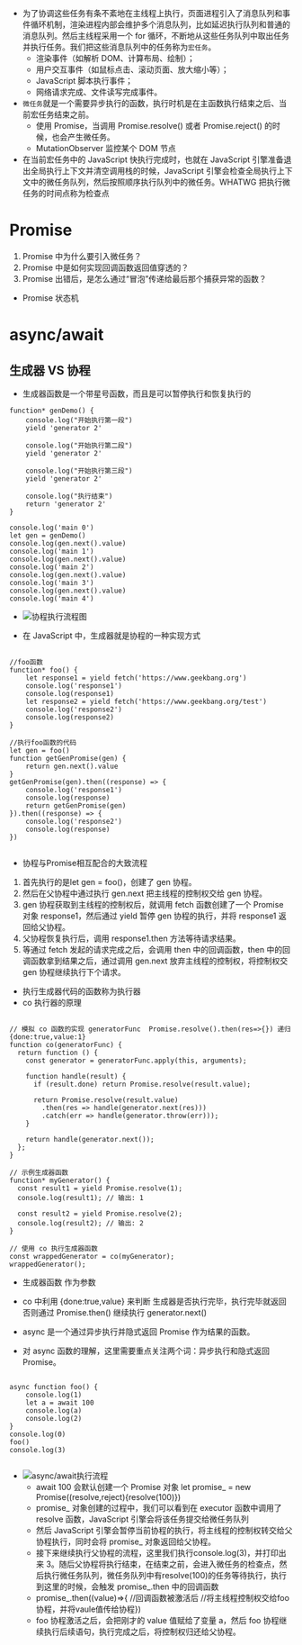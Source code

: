 * 为了协调这些任务有条不紊地在主线程上执行，页面进程引入了消息队列和事件循环机制，渲染进程内部会维护多个消息队列，比如延迟执行队列和普通的消息队列。然后主线程采用一个 for 循环，不断地从这些任务队列中取出任务并执行任务。我们把这些消息队列中的任务称为`宏任务`。
    - 渲染事件（如解析 DOM、计算布局、绘制）；
    - 用户交互事件（如鼠标点击、滚动页面、放大缩小等）；
    - JavaScript 脚本执行事件；
    - 网络请求完成、文件读写完成事件。
* `微任务`就是一个需要异步执行的函数，执行时机是在主函数执行结束之后、当前宏任务结束之前。
    - 使用 Promise，当调用 Promise.resolve() 或者 Promise.reject() 的时候，也会产生微任务。
    - MutationObserver 监控某个 DOM 节点
* 在当前宏任务中的 JavaScript 快执行完成时，也就在 JavaScript 引擎准备退出全局执行上下文并清空调用栈的时候，JavaScript 引擎会检查全局执行上下文中的微任务队列，然后按照顺序执行队列中的微任务。WHATWG 把执行微任务的时间点称为检查点


# Promise
1. Promise 中为什么要引入微任务？
2. Promise 中是如何实现回调函数返回值穿透的？
3. Promise 出错后，是怎么通过“冒泡”传递给最后那个捕获异常的函数？

* Promise 状态机



# async/await


## 生成器 VS  协程
* 生成器函数是一个带星号函数，而且是可以暂停执行和恢复执行的

```
function* genDemo() {
    console.log("开始执行第一段")
    yield 'generator 2'

    console.log("开始执行第二段")
    yield 'generator 2'

    console.log("开始执行第三段")
    yield 'generator 2'

    console.log("执行结束")
    return 'generator 2'
}

console.log('main 0')
let gen = genDemo()
console.log(gen.next().value)
console.log('main 1')
console.log(gen.next().value)
console.log('main 2')
console.log(gen.next().value)
console.log('main 3')
console.log(gen.next().value)
console.log('main 4')

```
* ![协程执行流程图](https://static001.geekbang.org/resource/image/5e/37/5ef98bd693bcd5645e83418b0856e437.png?wh=1142*497)

* 在 JavaScript 中，生成器就是协程的一种实现方式


```

//foo函数
function* foo() {
    let response1 = yield fetch('https://www.geekbang.org')
    console.log('response1')
    console.log(response1)
    let response2 = yield fetch('https://www.geekbang.org/test')
    console.log('response2')
    console.log(response2)
}

//执行foo函数的代码
let gen = foo()
function getGenPromise(gen) {
    return gen.next().value
}
getGenPromise(gen).then((response) => {
    console.log('response1')
    console.log(response)
    return getGenPromise(gen)
}).then((response) => {
    console.log('response2')
    console.log(response)
})


```
* 协程与Promise相互配合的大致流程
1. 首先执行的是let gen = foo()，创建了 gen 协程。
2. 然后在父协程中通过执行 gen.next 把主线程的控制权交给 gen 协程。
3. gen 协程获取到主线程的控制权后，就调用 fetch 函数创建了一个 Promise 对象 response1，然后通过 yield 暂停 gen 协程的执行，并将 response1 返回给父协程。
4. 父协程恢复执行后，调用 response1.then 方法等待请求结果。
5. 等通过 fetch 发起的请求完成之后，会调用 then 中的回调函数，then 中的回调函数拿到结果之后，通过调用 gen.next 放弃主线程的控制权，将控制权交 gen 协程继续执行下个请求。



* 执行生成器代码的函数称为执行器
* co 执行器的原理

```

// 模拟 co 函数的实现 generatorFunc  Promise.resolve().then(res=>{}) 递归  {done:true,value:1}
function co(generatorFunc) {
  return function () {
    const generator = generatorFunc.apply(this, arguments);

    function handle(result) {
      if (result.done) return Promise.resolve(result.value);

      return Promise.resolve(result.value)
        .then(res => handle(generator.next(res)))
        .catch(err => handle(generator.throw(err)));
    }

    return handle(generator.next());
  };
}

// 示例生成器函数
function* myGenerator() {
  const result1 = yield Promise.resolve(1);
  console.log(result1); // 输出: 1

  const result2 = yield Promise.resolve(2);
  console.log(result2); // 输出: 2
}

// 使用 co 执行生成器函数
const wrappedGenerator = co(myGenerator);
wrappedGenerator();

```

* 生成器函数 作为参数 
* co 中利用 {done:true,value}  来判断 生成器是否执行完毕，执行完毕就返回 否则通过 Promise.then() 继续执行 generator.next()


* async 是一个通过异步执行并隐式返回 Promise 作为结果的函数。
* 对 async 函数的理解，这里需要重点关注两个词：异步执行和隐式返回 Promise。





```

async function foo() {
    console.log(1)
    let a = await 100
    console.log(a)
    console.log(2)
}
console.log(0)
foo()
console.log(3)


```
* ![async/await执行流程](https://static001.geekbang.org/resource/image/8d/94/8dcd8cfa77d43d1fb928d8b001229b94.png?wh=1142*508)
    - await 100 会默认创建一个 Promise 对象  let promise_ = new Promise((resolve,reject){resolve(100)})
    - promise_ 对象创建的过程中，我们可以看到在 executor 函数中调用了 resolve 函数，JavaScript 引擎会将该任务提交给微任务队列
    - 然后 JavaScript 引擎会暂停当前协程的执行，将主线程的控制权转交给父协程执行，同时会将 promise_ 对象返回给父协程。
    - 接下来继续执行父协程的流程，这里我们执行console.log(3)，并打印出来 3。随后父协程将执行结束，在结束之前，会进入微任务的检查点，然后执行微任务队列，微任务队列中有resolve(100)的任务等待执行，执行到这里的时候，会触发 promise_.then 中的回调函数
    - promise_.then((value)=>{  //回调函数被激活后 //将主线程控制权交给foo协程，并将vaule值传给协程})
    - foo 协程激活之后，会把刚才的 value 值赋给了变量 a，然后 foo 协程继续执行后续语句，执行完成之后，将控制权归还给父协程。